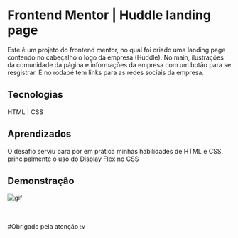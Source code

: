 # Frontend Mentor | Huddle landing page
Este é um projeto do frontend mentor, no qual foi criado uma landing page contendo no cabeçalho o logo da empresa (Huddle). No main, ilustrações da comunidade da página e informações da empresa com um botão para se resgistrar. E no rodapé tem links para as redes sociais da empresa.

## Tecnologias
HTML | CSS

## Aprendizados
O desafio serviu para por em prática minhas habilidades de HTML e CSS, principalmente o uso do Display Flex no CSS

## Demonstração
![gif](https://github.com/user-attachments/assets/8b2737da-978c-4f45-a128-289b8fb9d0e5)
<br><br><br>

#Obrigado pela atenção :v
